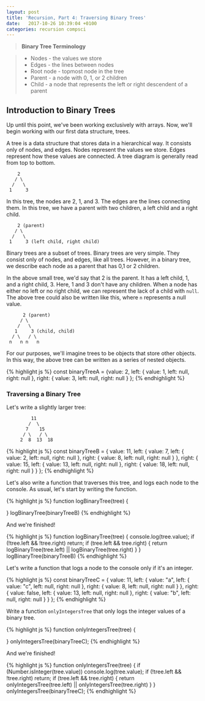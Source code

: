 ```yaml
---
layout: post
title: 'Recursion, Part 4: Traversing Binary Trees'
date:   2017-10-26 10:39:04 +0100 
categories: recursion compsci
---
```


> **Binary Tree Terminology**

> - Nodes - the values we store
> - Edges - the lines between nodes
> - Root node - topmost node in the tree
> - Parent - a node with 0, 1, or 2 children
> - Child - a node that represents the left or right descendent of a parent

## Introduction to Binary Trees

Up until this point, we've been working exclusively with arrays.  Now, we'll begin working with our first data structure, trees.

A tree is a data structure that stores data in a hierarchical way. It consists only of nodes, and edges.  Nodes represent the values we store.  Edges represent how these values are connected.  A tree diagram is generally read from top to bottom.

        2
       / \
      /   \
     1     3

In this tree, the nodes are 2, 1, and 3.  The edges are the lines connecting them.  In this tree, we have a parent with two children, a left child and a right child.

        2 (parent)
       / \
      /   \
     1     3 (left child, right child)


Binary trees are a subset of trees.  Binary trees are very simple.  They consist only of nodes, and edges, like all trees.  However, in a binary tree, we describe each node as a parent that has 0,1 or 2 children.  

In the above small tree, we'd say that 2 is the parent.  It has a left child, 1, and a right child, 3.  Here, 1 and 3 don't have any children.  When a node has either no left or no right child, we can represent the lack of a child with `null`.  The above tree could also be written like this, where `n` represents a null value.

          2 (parent)
         / \
        /   \
       1     3 (child, child)
      / \   / \
     n   n n   n

For our purposes, we'll imagine trees to be objects that store other objects. In this way, the above tree can be written as a series of nested objects.

{% highlight js %}
const binaryTreeA = 
  {value: 2, 
    left: {
      value: 1, 
      left: null, 
      right: null
    }, 
    right: {
      value: 3,
      left: null, 
      right: null
    }
  };
{% endhighlight %}

### Traversing a Binary Tree

Let's write a slightly larger tree:


	         11
	        /  \
	       7    15
	      / \   / \
	     2  8  13  18


{% highlight js %}
const binaryTreeB = {
  value: 11, 
  left: {
    value: 7, 
    left: {
      value: 2, 
      left: null, 
      right: null
    }, 
    right: {
      value: 8, 
      left: null, 
      right: null
    }
  }, 
  right: {
    value: 15,
    left: {
      value: 13, 
      left: null, 
      right: null
    }, 
    right: {
      value: 18, 
      left: null, 
      right: null
    }
  }
};
{% endhighlight %}



Let's also write a function that traverses this tree, and logs each node to the console.  As usual, let's start by writing the function.

{% highlight js %}
function logBinaryTree(tree) {
	
}
logBinaryTree(binaryTreeB)
{% endhighlight %}


And we're finished!

{% highlight js %}
function logBinaryTree(tree) {
  console.log(tree.value);
  if (!tree.left && !tree.right) return;
  if (tree.left && tree.right) {
    return logBinaryTree(tree.left) || logBinaryTree(tree.right)
  }
}
logBinaryTree(binaryTreeB)
{% endhighlight %}


Let's write a function that logs a node to the console only if it's an integer.

{% highlight js %}
const binaryTreeC = {
  value: 11, 
  left: {
    value: "a", 
    left: {
      value: "c", 
      left: null, 
      right: null
    }, 
    right: {
      value: 8, 
      left: null, 
      right: null
    }
  }, 
  right: {
    value: false,
    left: {
      value: 13, 
      left: null, 
      right: null
    }, 
    right: {
      value: "b", 
      left: null, 
      right: null
    }
  }
};
{% endhighlight %}

Write a function `onlyIntegersTree` that only logs the integer values of a binary tree.

{% highlight js %}
function onlyIntegersTree(tree) {

}
onlyIntegersTree(binaryTreeC);
{% endhighlight %}

And we're finished!

{% highlight js %}
function onlyIntegersTree(tree) {
  if (Number.isInteger(tree.value)) console.log(tree.value);
  if (!tree.left && !tree.right) return;
  if (tree.left && tree.right) {
    return onlyIntegersTree(tree.left) || onlyIntegersTree(tree.right)
  }
}
onlyIntegersTree(binaryTreeC);
{% endhighlight %}




